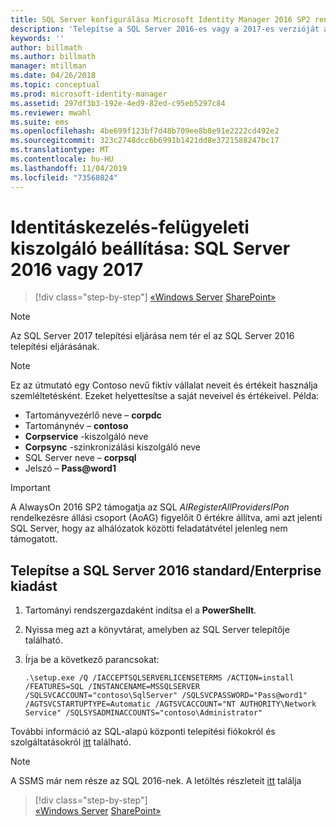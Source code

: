```yaml
---
title: SQL Server konfigurálása Microsoft Identity Manager 2016 SP2 rendszerhez | Microsoft Docs
description: 'Telepítse a SQL Server 2016-es vagy a 2017-es verzióját a következőre: előkészítés a rendszerbe 2016 a saját'
keywords: ''
author: billmath
ms.author: billmath
manager: mtillman
ms.date: 04/26/2018
ms.topic: conceptual
ms.prod: microsoft-identity-manager
ms.assetid: 297df3b3-192e-4ed9-82ed-c95eb5297c84
ms.reviewer: mwahl
ms.suite: ems
ms.openlocfilehash: 4be699f123bf7d48b709ee8b8e91e2222cd492e2
ms.sourcegitcommit: 323c2748dcc6b6991b1421dd8e3721588247bc17
ms.translationtype: MT
ms.contentlocale: hu-HU
ms.lasthandoff: 11/04/2019
ms.locfileid: "73568024"
---
```

# <a name="set-up-an-identity-management-server-sql-server-2016-or-2017"></a>Identitáskezelés-felügyeleti kiszolgáló beállítása: SQL Server 2016 vagy 2017

> [!div class="step-by-step"]
> [«Windows Server](prepare-server-ws2016.md)
> [SharePoint»](prepare-server-sharepoint.md)
 
> [!NOTE] 
> Az SQL Server 2017 telepítési eljárása nem tér el az SQL Server 2016 telepítési eljárásának.

> [!NOTE]
> Ez az útmutató egy Contoso nevű fiktív vállalat neveit és értékeit használja szemléltetésként. Ezeket helyettesítse a saját neveivel és értékeivel. Példa:
> - Tartományvezérlő neve – **corpdc**
> - Tartománynév – **contoso**
> - **Corpservice** -kiszolgáló neve
> - **Corpsync** -szinkronizálási kiszolgáló neve
> - SQL Server neve – **corpsql**
> - Jelszó – <strong>Pass@word1</strong>

> [!IMPORTANT]
> A AlwaysOn 2016 SP2 támogatja az SQL *AlRegisterAllProvidersIPon* rendelkezésre állási csoport (AoAG) figyelőit 0 értékre állítva, ami azt jelenti SQL Server, hogy az alhálózatok közötti feladatátvétel jelenleg nem támogatott.

## <a name="install-sql-server-2016-standardenterprise-edition"></a>Telepítse a **SQL Server 2016 standard/Enterprise kiadást**

1. Tartományi rendszergazdaként indítsa el a **PowerShellt**.

2. Nyissa meg azt a könyvtárat, amelyben az SQL Server telepítője található.

3. Írja be a következő parancsokat:

    ```
    .\setup.exe /Q /IACCEPTSQLSERVERLICENSETERMS /ACTION=install /FEATURES=SQL /INSTANCENAME=MSSQLSERVER /SQLSVCACCOUNT="contoso\SqlServer" /SQLSVCPASSWORD="Pass@word1"   /AGTSVCSTARTUPTYPE=Automatic /AGTSVCACCOUNT="NT AUTHORITY\Network Service" /SQLSYSADMINACCOUNTS="contoso\Administrator"
    ```
    
További információ az SQL-alapú központi telepítési fiókokról és szolgáltatásokról [itt](https://docs.microsoft.com/sql/database-engine/configure-windows/configure-windows-service-accounts-and-permissions?view=sql-server-2017) található.

> [!NOTE]
> A SSMS már nem része az SQL 2016-nek. A letöltés részleteit [itt](https://docs.microsoft.com/sql/ssms/download-sql-server-management-studio-ssms?view=sql-server-2017) találja

> [!div class="step-by-step"]  
> [«Windows Server](prepare-server-ws2016.md)
> [SharePoint»](prepare-server-sharepoint.md)
